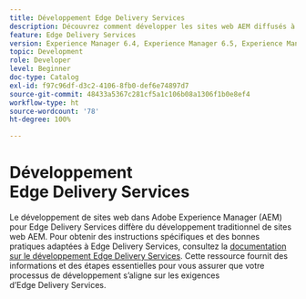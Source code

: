 ```yaml
---
title: Développement Edge Delivery Services
description: Découvrez comment développer les sites web AEM diffusés à l’aide d’Edge Delivery Services.
feature: Edge Delivery Services
version: Experience Manager 6.4, Experience Manager 6.5, Experience Manager as a Cloud Service
topic: Development
role: Developer
level: Beginner
doc-type: Catalog
exl-id: f97c96df-d3c2-4106-8fb0-def6e74897d7
source-git-commit: 48433a5367c281cf5a1c106b08a1306f1b0e8ef4
workflow-type: ht
source-wordcount: '78'
ht-degree: 100%

---
```


# Développement Edge Delivery Services

Le développement de sites web dans Adobe Experience Manager (AEM) pour Edge Delivery Services diffère du développement traditionnel de sites web AEM. Pour obtenir des instructions spécifiques et des bonnes pratiques adaptées à Edge Delivery Services, consultez la [documentation sur le développement Edge Delivery Services](../edge-delivery-services/developing/prerequisites.md). Cette ressource fournit des informations et des étapes essentielles pour vous assurer que votre processus de développement s’aligne sur les exigences d’Edge Delivery Services.

